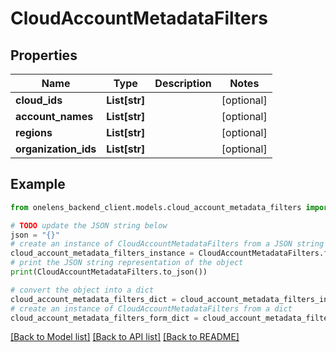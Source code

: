# CloudAccountMetadataFilters


## Properties

Name | Type | Description | Notes
------------ | ------------- | ------------- | -------------
**cloud_ids** | **List[str]** |  | [optional] 
**account_names** | **List[str]** |  | [optional] 
**regions** | **List[str]** |  | [optional] 
**organization_ids** | **List[str]** |  | [optional] 

## Example

```python
from onelens_backend_client.models.cloud_account_metadata_filters import CloudAccountMetadataFilters

# TODO update the JSON string below
json = "{}"
# create an instance of CloudAccountMetadataFilters from a JSON string
cloud_account_metadata_filters_instance = CloudAccountMetadataFilters.from_json(json)
# print the JSON string representation of the object
print(CloudAccountMetadataFilters.to_json())

# convert the object into a dict
cloud_account_metadata_filters_dict = cloud_account_metadata_filters_instance.to_dict()
# create an instance of CloudAccountMetadataFilters from a dict
cloud_account_metadata_filters_form_dict = cloud_account_metadata_filters.from_dict(cloud_account_metadata_filters_dict)
```
[[Back to Model list]](../README.md#documentation-for-models) [[Back to API list]](../README.md#documentation-for-api-endpoints) [[Back to README]](../README.md)



